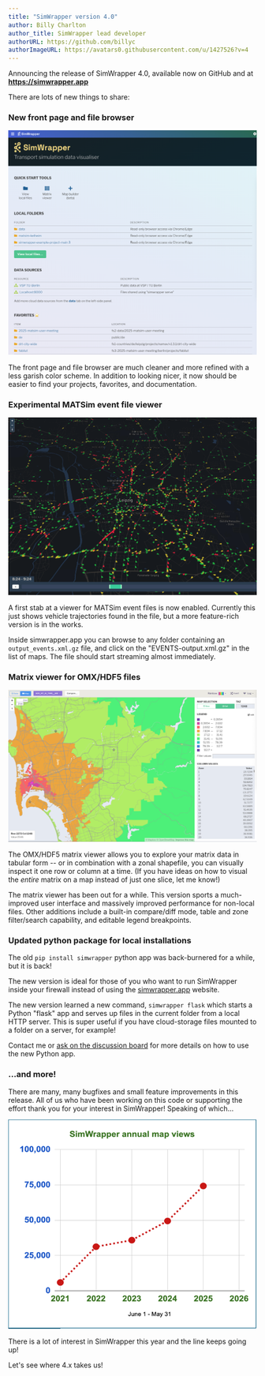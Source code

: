 ```yaml
---
title: "SimWrapper version 4.0"
author: Billy Charlton
author_title: SimWrapper lead developer
authorURL: https://github.com/billyc
authorImageURL: https://avatars0.githubusercontent.com/u/1427526?v=4
---
```


Announcing the release of SimWrapper 4.0, available now on GitHub and at **https://simwrapper.app**

There are lots of new things to share:

### New front page and file browser
![simwrapper front page](assets/frontpage.png)

The front page and file browser are much cleaner and more refined with a less garish color scheme. In addition to looking nicer, it now should be easier to find your projects, favorites, and documentation.


### Experimental MATSim event file viewer
![Example event viewer with vehicle animation](assets/event-animation.png)

A first stab at a viewer for MATSim event files is now enabled. Currently this just shows vehicle trajectories found in the file, but a more feature-rich version is in the works.

Inside simwrapper.app you can browse to any folder containing an `output_events.xml.gz` file, and click on the "EVENTS-output.xml.gz" in the list of maps. The file should start streaming almost immediately.


### Matrix viewer for OMX/HDF5 files
![Matrix viewer](assets/matrix-viewer.png)

The OMX/HDF5 matrix viewer allows you to explore your matrix data in tabular form -- or in combination with a zonal shapefile, you can visually inspect it one row or column at a time. (If you have ideas on how to visual the _entire_ matrix on a map instead of just one slice, let me know!)

The matrix viewer has been out for a while. This version sports a much-improved user interface and massively improved performance for non-local files. Other additions include a built-in compare/diff mode, table and zone filter/search capability,  and editable legend breakpoints.


### Updated python package for local installations

The old `pip install simwrapper` python app was back-burnered for a while, but it is back!

The new version is ideal for those of you who want to run SimWrapper inside your firewall instead of using the [simwrapper.app](https://simwrapper.app) website.

The new version learned a new command, `simwrapper flask` which starts a Python "flask" app and serves up files in the current folder from a local HTTP server. This is super useful if you have cloud-storage files mounted to a folder on a server, for example!

Contact me or [ask on the discussion board](https://github.com/orgs/simwrapper/discussions) for more details on how to use the new Python app.


### ...and more!

There are many, many bugfixes and small feature improvements in this release. All of us who have been working on this code or supporting the effort thank you for your interest in SimWrapper! Speaking of which...

![simwrapper usage graph](assets/simwrapper-usage.png)

There is a lot of interest in SimWrapper this year and the line keeps going up!

Let's see where 4.x takes us!

